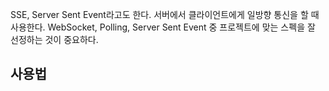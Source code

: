 SSE, Server Sent Event라고도 한다.
서버에서 클라이언트에게 일방향 통신을 할 때 사용한다.
WebSocket, Polling, Server Sent Event 중 프로젝트에 맞는 스펙을 잘 선정하는 것이 중요하다.

## 사용법

